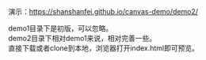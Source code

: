 演示：https://shanshanfei.github.io/canvas-demo/demo2/

demo1目录下是初版，可以忽略。  
demo2目录下相对demo1来说，相对完善一些。  
直接下载或者clone到本地，浏览器打开index.html即可预览。
